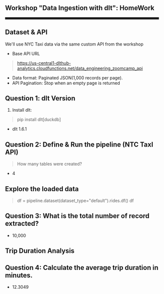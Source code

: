 
## Workshop "Data Ingestion with dlt": HomeWork

<hr style="border: 3px solid;">

## Dataset & API

We'll use NYC Taxi data via the same custom API from the workshop

- Base API URL

> https://us-central1-dlthub-analytics.cloudfunctions.net/data_engineering_zoomcamp_api

- Data format: Paginated JSON(1,000 records per page).
- API Pagination: Stop when an empty page is returned

## Question 1: dlt Version

1. Install dlt:

> pip install dlt[duckdb]

- dlt 1.6.1



## Question 2: Define & Run the pipeline (NTC TaxI API)

  > How many tables were created?
  - 4

## Explore the loaded data
> df = pipeline.dataset(dataset_type="default").rides.df()
df
## Question 3: What is the total number of record extracted?
- 10,000

## Trip Duration Analysis
## Question 4: Calculate the average trip duration in minutes.

- 12.3049
